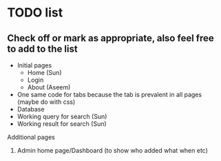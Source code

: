 # TODO list
## Check off or mark as appropriate, also feel free to add to the list

* Initial pages
  * Home (Sun)
  * Login
  * About (Aseem)
* One same code for tabs because the tab is prevalent in all pages (maybe do with css)
* Database
* Working query for search (Sun)
* Working result for search (Sun)



Additional pages
1. Admin home page/Dashboard (to show who added what when etc)